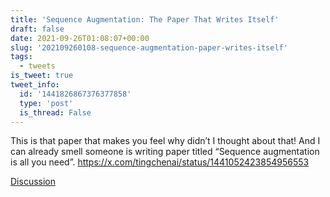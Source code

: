 ```yaml
---
title: 'Sequence Augmentation: The Paper That Writes Itself'
draft: false
date: 2021-09-26T01:08:07+00:00
slug: '202109260108-sequence-augmentation-paper-writes-itself'
tags:
  - tweets
is_tweet: true
tweet_info:
  id: '1441826867376377858'
  type: 'post'
  is_thread: False
---
```




This is that paper that makes you feel why didn’t I thought about that! And I can already smell someone is writing paper titled “Sequence augmentation is all you need”. <https://x.com/tingchenai/status/1441052423854956553>

[Discussion](https://x.com/sytelus/status/1441826867376377858)
